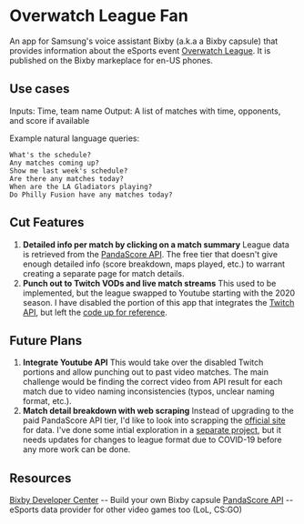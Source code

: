 # Overwatch League Fan
An app for Samsung's voice assistant Bixby (a.k.a a Bixby capsule) that provides information about the eSports event [Overwatch League](https://overwatchleague.com/). It is published on the Bixby markeplace for en-US phones.

## Use cases
Inputs: Time, team name
Output: A list of matches with time, opponents, and score if available

Example natural language queries:
```
What's the schedule?
Any matches coming up?
Show me last week's schedule?
Are there any matches today?
When are the LA Gladiators playing?
Do Philly Fusion have any matches today?
```

## Cut Features
1. **Detailed info per match by clicking on a match summary**
League data is retrieved from the [PandaScore API](https://pandascore.co/). The free tier that doesn't give enough detailed info (score breakdown, maps played, etc.) to warrant creating a separate page for match details.
2. **Punch out to Twitch VODs and live match streams**
This used to be implemented, but the league swapped to Youtube starting with the 2020 season. I have disabled the portion of this app that integrates the [Twitch API](https://dev.twitch.tv/), but left the [code up for reference](./code/twitchTv).

## Future Plans
1. **Integrate Youtube API**
This would take over the disabled Twitch portions and allow punching out to past video matches. The main challenge would be finding the correct video from API result for each match due to video naming inconsistencies (typos, unclear naming format, etc.).
2. **Match detail breakdown with web scraping**
Instead of upgrading to the paid PandaScore API tier, I'd like to look into scrapping the [official site](https://overwatchleague.com/) for data. I've done some intial exploration in a [separate project](https://github.com/paulinang/overwatchleague-scraper), but it needs updates for changes to league format due to COVID-19 before any more work can be done.

## Resources
[Bixby Developer Center](https://bixbydevelopers.com/) -- Build your own Bixby capsule
[PandaScore API](https://pandascore.co/) -- eSports data provider for other video games too (LoL, CS:GO)